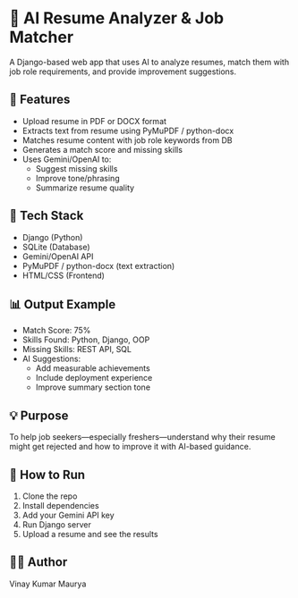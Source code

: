 # 🧠 AI Resume Analyzer & Job Matcher

A Django-based web app that uses AI to analyze resumes, match them with job role requirements, and provide improvement suggestions.

## 🚀 Features
- Upload resume in PDF or DOCX format
- Extracts text from resume using PyMuPDF / python-docx
- Matches resume content with job role keywords from DB
- Generates a match score and missing skills
- Uses Gemini/OpenAI to:
  - Suggest missing skills
  - Improve tone/phrasing
  - Summarize resume quality

## 🔧 Tech Stack
- Django (Python)
- SQLite (Database)
- Gemini/OpenAI API
- PyMuPDF / python-docx (text extraction)
- HTML/CSS (Frontend)

## 📊 Output Example
- Match Score: 75%
- Skills Found: Python, Django, OOP
- Missing Skills: REST API, SQL
- AI Suggestions:
  - Add measurable achievements
  - Include deployment experience
  - Improve summary section tone

## 💡 Purpose
To help job seekers—especially freshers—understand why their resume might get rejected and how to improve it with AI-based guidance.

## 📁 How to Run
1. Clone the repo
2. Install dependencies
3. Add your Gemini API key
4. Run Django server
5. Upload a resume and see the results

## 🧑‍💻 Author
Vinay Kumar Maurya
